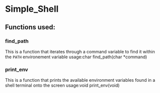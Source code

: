 # Simple_Shell
## Functions used:
### find_path
This is a function that iterates through a command variable to find it within the `PATH` environement variable
usage:char find_path(char *command)
### print_env
This is a function that prints the available environment variables found in a shell terminal onto the screen
usage:void print_env(void)
